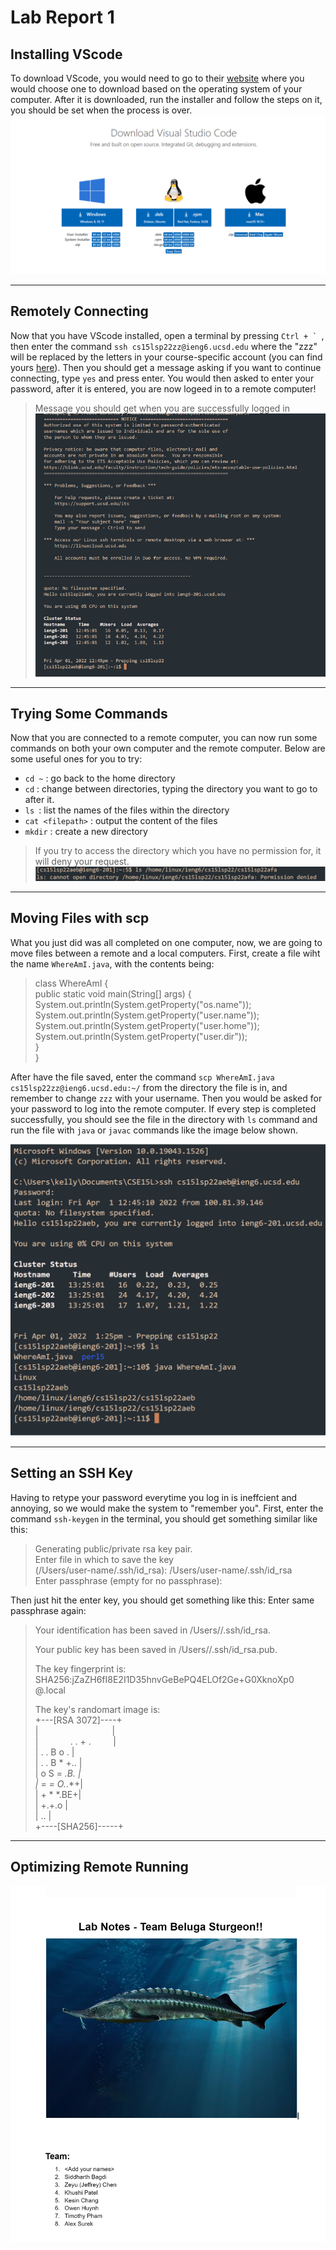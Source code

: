# Lab Report 1
## Installing VScode
To download VScode, you would need to go to their [website](https://code.visualstudio.com/download) where you would choose one to download based on the operating system of your computer. After it is downloaded, run the installer and follow the steps on it, you should be set when the process is over.
![Image](Screenshot%202022-04-17%20230823.png)
***
## Remotely Connecting
Now that you have VScode installed, open a terminal by pressing ``Ctrl + ` ``, then enter the command `ssh cs15lsp22zz@ieng6.ucsd.edu` where the "zzz" will be replaced by the letters in your course-specific account (you can find yours [here](https://sdacs.ucsd.edu/~icc/index.php)). Then you should get a message asking if you want to continue connecting, type `yes` and press enter. You would then asked to enter your password, after it is entered, you are now logeed in to a remote computer!
> Message you should get when you are successfully logged in </br>
> ![Image](Screenshot%202022-04-17%20233143.png)
***
## Trying Some Commands
Now that you are connected to a remote computer, you can now run some commands on both your own computer and the remote computer. Below are some useful ones for you to try:
- `cd ~` : go back to the home directory
- `cd` : change between directories, typing the directory you want to go to after it.
- `ls `: list the names of the files within the directory
- `cat <filepath>` : output the content of the files
- `mkdir` : create a new directory
> If you try to access the directory which you have no permission for, it will deny your request. </br>
![Image](Screenshot%202022-04-18%20221013.png)
***
## Moving Files with scp
What you just did was all completed on one computer, now, we are going to move files between a remote and a local computers.
First, create a file wiht the name `WhereAmI.java`, with the contents being: 
> class WhereAmI { </br>
>  public static void main(String[] args) {</br>
>    System.out.println(System.getProperty("os.name"));</br>
>    System.out.println(System.getProperty("user.name"));</br>
>    System.out.println(System.getProperty("user.home"));</br>
>    System.out.println(System.getProperty("user.dir"));</br> 
}</br>
> }

After have the file saved, enter the command `scp WhereAmI.java cs15lsp22zz@ieng6.ucsd.edu:~/` from the directory the file is in, and remember to change `zzz` with your username. Then you would be asked for your password to log into the remote computer. If every step is completed successfully, you should see the file in the directory with `ls` command and run the file with `java` or `javac` commands like the image below shown.

![Image](Screenshot%202022-04-18%20222655.png)

***
## Setting an SSH Key
Having to retype your password everytime you log in is ineffcient and annoying, so we would make the system to "remember you".
First, enter the command `ssh-keygen` in the terminal, you should get something similar like this:
> Generating public/private rsa key pair.  
>Enter file in which to save the key   
> (/Users/user-name/.ssh/id_rsa): /Users/user-name/.ssh/id_rsa   
>Enter passphrase (empty for no passphrase): 

Then just hit the enter key, you should get something like this:
Enter same passphrase again: 
>Your identification has been saved in /Users/<user-name>/.ssh/id_rsa.   
>
>Your public key has been saved in /Users/<user-name>/.ssh/id_rsa.pub.
>
>The key fingerprint is:   
SHA256:jZaZH6fI8E2I1D35hnvGeBePQ4ELOf2Ge+G0XknoXp0 
 <user-name>@<system>.local  
>
>The key's randomart image is:  
+---[RSA 3072]----+   
|&nbsp;&nbsp;&nbsp;&nbsp;&nbsp;&nbsp;&nbsp;&nbsp;&nbsp;&nbsp;&nbsp;&nbsp;&nbsp;&nbsp;&nbsp;&nbsp;&nbsp;&nbsp;&nbsp;&nbsp;&nbsp;&nbsp;&nbsp;&nbsp;&nbsp;&nbsp;&nbsp;&nbsp;&nbsp;&nbsp;|   
|&nbsp;&nbsp;&nbsp;&nbsp;&nbsp;&nbsp;&nbsp;&nbsp;&nbsp;&nbsp;&nbsp;&nbsp;&nbsp;. . + .&nbsp;&nbsp;&nbsp;&nbsp;&nbsp;&nbsp;&nbsp;&nbsp;&nbsp;|   
|      . . B o .  |   
|     . . B * +.. |   
|      o S = *.B. |   
|       = = O.*.*+|   
|        + * *.BE+|   
|           +.+.o |   
|             ..  |   
+----[SHA256]-----+   


***
## Optimizing Remote Running

![Image](Screenshot%202022-04-08%20131534.png)